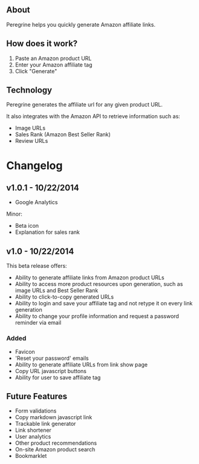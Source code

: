 ## About

Peregrine helps you quickly generate Amazon affiliate links.

## How does it work?

1. Paste an Amazon product URL
2. Enter your Amazon affiliate tag
3. Click "Generate"

## Technology

Peregrine generates the affiliate url for any given product URL.

It also integrates with the Amazon API to retrieve information such as:

- Image URLs
- Sales Rank (Amazon Best Seller Rank)
- Review URLs

# Changelog

## v1.0.1 - 10/22/2014

- Google Analytics

Minor:

- Beta icon
- Explanation for sales rank

## v1.0 - 10/22/2014

This beta release offers:
- Ability to generate affiliate links from Amazon product URLs
- Ability to access more product resources upon generation, such as image URLs and Best Seller Rank
- Ability to click-to-copy generated URLs
- Ability to login and save your affiliate tag and not retype it on every link generation
- Ability to change your profile information and request a password reminder via email

### Added

- Favicon
- 'Reset your password' emails
- Ability to generate affiliate URLs from link show page
- Copy URL javascript buttons
- Ability for user to save affiliate tag

## Future Features

- Form validations
- Copy markdown javascript link
- Trackable link generator
- Link shortener
- User analytics
- Other product recommendations
- On-site Amazon product search
- Bookmarklet




